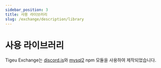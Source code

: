 ```yaml
---
sidebar_position: 3
title: 사용 라이브러리
slug: /exchange/description/library
---
```


# 사용 라이브러리

Tigeu Exchange는 [discord.js](https://discord.js.org/#/)와 [mysql2](https://www.npmjs.com/package/mysql2) npm 모듈을 사용하여 제작되었습니다.